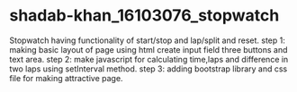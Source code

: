 # shadab-khan_16103076_stopwatch
Stopwatch having functionality of start/stop and lap/split and reset.
step 1: making basic layout of page using html create input field three buttons and text area.
step 2: make javascript for calculating time,laps and difference in two laps using setInterval method.
step 3: adding bootstrap library and css file for making attractive page.
